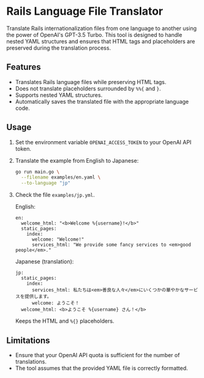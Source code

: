 # Rails Language File Translator

Translate Rails internationalization files from one language to another using
the power of OpenAI's GPT-3.5 Turbo. This tool is designed to handle nested YAML
structures and ensures that HTML tags and placeholders are preserved during the
translation process.

## Features

- Translates Rails language files while preserving HTML tags.
- Does not translate placeholders surrounded by `%%{` and `}`.
- Supports nested YAML structures.
- Automatically saves the translated file with the appropriate language code.

## Usage

1. Set the environment variable `OPENAI_ACCESS_TOKEN` to your OpenAI API token.
1. Translate the example from English to Japanese:

   ```bash
   go run main.go \
     --filename examples/en.yaml \
     --to-language "jp"
   ```

1. Check the file `examples/jp.yml`.

   English:

   ```
   en:
     welcome_html: "<b>Welcome %{username}!</b>"
     static_pages:
       index:
         welcome: "Welcome!"
         services_html: "We provide some fancy services to <em>good people</em>."
   ```

   Japanese (translation):

   ```
   jp:
     static_pages:
       index:
         services_html: 私たちは<em>善良な人々</em>にいくつかの華やかなサービスを提供します。
         welcome: ようこそ！
     welcome_html: <b>ようこそ %{username} さん！</b>
   ```

   Keeps the HTML and `%{}` placeholders.

## Limitations

- Ensure that your OpenAI API quota is sufficient for the number of
  translations.
- The tool assumes that the provided YAML file is correctly formatted.
